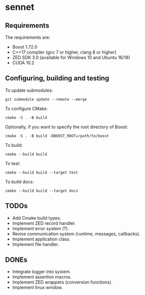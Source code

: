 # sennet

## Requirements
The requirements are:
- Boost 1.72.0
- C++17 compiler (gcc 7 or higher, clang 8 or higher)
- ZED SDK 3.0 (available for Windows 10 and Ubuntu 16/18)
- CUDA 10.2

## Configuring, building and testing
To update submodules:
```
git submodule update --remote --merge
```
To configure CMake:
```
cmake -S . -B build
```
Optionally, if you want to specify the root directory of Boost:
```
cmake -S . -B build -DBOOST_ROOT=/path/to/boost
```
To build:
```
cmake --build build
```
To test:
```
cmake --build build --target test
```
To build docs:
```
cmake --build build --target docs
```

## TODOs
- Add Cmake build types.
- Implement ZED record handler.
- Implement error system (?).
- Revise communication system (runtime, messages, callbacks).
- Implement application class.
- Implement file handler.

## DONEs
- Integrate logger into system.
- Implement assertion macros.
- Implement ZED wrappers (conversion functions).
- Implement linux window.

